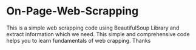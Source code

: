 # On-Page-Web-Scrapping
This is a simple web scrapping code using BeautifulSoup Library and extract information which we need. This simple and comprehensive code helps you to learn fundamentals of web crapping. Thanks   
